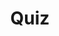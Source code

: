 ---
title: "Quiz"
passing_percentage: 70
type: "test"
questions:
  - id: "q1"
    text: "What was successfully deployed in this tutorial?"
    type: "single-answer"
    marks: 2
    options:
      - id: "a"
        text: "Only WordPress site"
      - id: "b"
        text: "WordPress site and MySQL database with Persistent Volumes"
        is_correct: true
      - id: "c"
        text: "Only MySQL database"
      - id: "d"
        text: "Redis cache and WordPress site"
  - id: "q2"
    text: "What key skills were gained in this tutorial?"
    type: "multiple-answers"
    marks: 2
    options:
      - id: "a"
        text: "Importing manifest files"
        is_correct: true
      - id: "b"
        text: "Creating persistent volumes"
        is_correct: true
      - id: "c"
        text: "Setting up CI/CD pipelines"
      - id: "d"
        text: "Configuring database backups"
  - id: "q3"
    text: "Which platform provided the deployment environment?"
    type: "short_answer" 
    marks: 2
    correct_answer: "Meshery" 
---